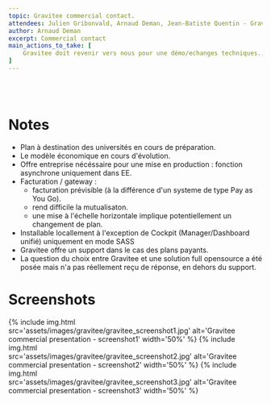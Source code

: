 ```yaml
---
topic: Gravitee commercial contact.
attendees: Julien Gribonvald, Arnaud Deman, Jean-Batiste Quentin - Gravitee, Chargé de comptes, fonction publique/univzersité.
author: Arnaud Deman
excerpt: Commercial contact
main_actions_to_take: [
    Gravitee doit revenir vers nous pour une démo/echanges techniques.,
]
---
```

<br/><br/>
# Notes 
- Plan à destination des universités en cours de préparation.
- Le modèle économique en cours d'évolution.
- Offre entreprise nécéssaire pour une mise en production : fonction asynchrone uniquement dans EE.
- Facturation / gateway : 
    - facturation prévisible (à la différence d'un systeme de type Pay as You Go).
    - rend difficile la mutualisaton. 
    - une mise à l'échelle horizontale implique potentiellement un changement de plan.  
- Installable locallement à l'exception de Cockpit (Manager/Dashboard unifié) uniquement en mode SASS     
- Gravitee offre un support dans le cas des plans payants.
- La question du choix entre Gravitee et une solution full opensource a été posée mais n'a pas réellement reçu de réponse, en dehors du support.

# Screenshots

 {%  include img.html  
        src='assets/images/gravitee/gravitee_screenshot1.jpg'
        alt='Gravitee commercial presentation - screenshot1'
        width='50%'
 %}
 {%  include img.html  
        src='assets/images/gravitee/gravitee_screenshot2.jpg'
        alt='Gravitee commercial presentation - screenshot2'
        width='50%'
 %}
 {%  include img.html  
        src='assets/images/gravitee/gravitee_screenshot3.jpg'
        alt='Gravitee commercial presentation - screenshot3'
        width='50%'
 %}
